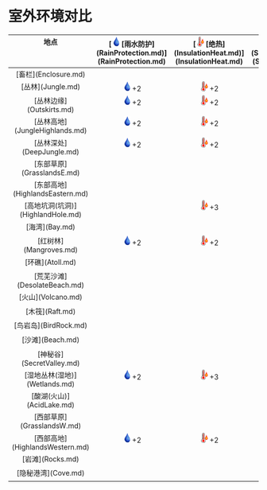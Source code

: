# 室外环境对比  
  
<table class="table table-bordered" data-toggle="table"  ><thead style=""><tr ><th  style="text-align:center;vertical-align:top;"  >地点</th><th  style="text-align:center;vertical-align:top;"  >[<div style="width:20px;display:inline-block;text-align:center"><img decoding="async" src="../wiki/Sprite/Thirst.png" href="a.md" style="max-width:20px;max-height:20px;"></div>[雨水防护](RainProtection.md)](RainProtection.md)</th><th  style="text-align:center;vertical-align:top;"  >[<div style="width:20px;display:inline-block;text-align:center"><img decoding="async" src="../wiki/Sprite/Hot.png" href="a.md" style="max-width:20px;max-height:20px;"></div>[绝热](InsulationHeat.md)](InsulationHeat.md)</th><th  style="text-align:center;vertical-align:top;"  >[<div style="width:20px;display:inline-block;text-align:center"><img decoding="async" src="../wiki/Sprite/SunIcon.png" href="a.md" style="max-width:20px;max-height:20px;"></div>[阳光防护](SunProtection.md)](SunProtection.md)</th><th  style="text-align:center;vertical-align:top;"  >[<div style="width:20px;display:inline-block;text-align:center"><img decoding="async" src="../wiki/Sprite/Bugs17658.png" href="a.md" style="max-width:20px;max-height:20px;"></div>[蚊虫数量](BugPopulation.md)](BugPopulation.md)</th><th  style="text-align:center;vertical-align:top;"  >[<div style="width:20px;display:inline-block;text-align:center"><img decoding="async" src="../wiki/Sprite/HunterProximity.png" href="a.md" style="max-width:20px;max-height:20px;"></div>[猎手接近](HuntersProximity.md)](HuntersProximity.md)</th><th  style="text-align:center;vertical-align:top;"  >[<div style="width:20px;display:inline-block;text-align:center"><img decoding="async" src="../wiki/Sprite/Darkness17519.png" href="a.md" style="max-width:20px;max-height:20px;"></div>[光亮](Light.md)](Light.md)</th><th  style="text-align:center;vertical-align:top;"  >[<div style="width:20px;display:inline-block;text-align:center"><img decoding="async" src="../wiki/Sprite/Hot.png" href="a.md" style="max-width:20px;max-height:20px;"></div>[体感温度](TemperaturePerceived.md)](TemperaturePerceived.md)</th><th  style="text-align:center;vertical-align:top;"  >[<div style="width:20px;display:inline-block;text-align:center"><img decoding="async" src="../wiki/Sprite/Comfort.png" href="a.md" style="max-width:20px;max-height:20px;"></div>[遮蔽](Sheltered.md)](Sheltered.md)</th><th  style="text-align:center;vertical-align:top;"  >[<div style="width:20px;display:inline-block;text-align:center"><img decoding="async" src="../wiki/Sprite/Dizzy.png" href="a.md" style="max-width:20px;max-height:20px;"></div>[内陆恐惧症](LandSickness.md)](LandSickness.md)</th><th  style="text-align:center;vertical-align:top;"  >[<div style="width:20px;display:inline-block;text-align:center"><img decoding="async" src="../wiki/Sprite/AirToxicity.png" href="a.md" style="max-width:20px;max-height:20px;"></div>[空气毒性](AirToxicity.md)](AirToxicity.md)</th><th  style="text-align:center;vertical-align:top;"  data-sortable="true"  >[<div style="width:20px;display:inline-block;text-align:center"><img decoding="async" src="../wiki/Sprite/Thirst.png" href="a.md" style="max-width:20px;max-height:20px;"></div>[淋雨](RainExposure.md)](RainExposure.md)</th></tr></thead><tr ><td  style="text-align:center;vertical-align:top;"  >[畜栏](Enclosure.md)</td><td  style="text-align:center;vertical-align:top;"  ></td><td  style="text-align:center;vertical-align:top;"  ></td><td  style="text-align:center;vertical-align:top;"  ></td><td  style="text-align:center;vertical-align:top;"  ></td><td  style="text-align:center;vertical-align:top;"  ></td><td  style="text-align:center;vertical-align:top;"  ></td><td  style="text-align:center;vertical-align:top;"  ></td><td  style="text-align:center;vertical-align:top;"  ></td><td  style="text-align:center;vertical-align:top;"  ></td><td  style="text-align:center;vertical-align:top;"  ></td><td  style="text-align:center;vertical-align:top;"  ></td></tr><tr ><td  style="text-align:center;vertical-align:top;"  >[丛林](Jungle.md)</td><td  style="text-align:center;vertical-align:top;"  ><div style="width:20px;display:inline-block;text-align:center"><img decoding="async" src="../wiki/Sprite/Thirst.png" href="a.md" style="max-width:20px;max-height:20px;"></div>+2</td><td  style="text-align:center;vertical-align:top;"  ><div style="width:20px;display:inline-block;text-align:center"><img decoding="async" src="../wiki/Sprite/Hot.png" href="a.md" style="max-width:20px;max-height:20px;"></div>+2</td><td  style="text-align:center;vertical-align:top;"  ><div style="width:20px;display:inline-block;text-align:center"><img decoding="async" src="../wiki/Sprite/SunIcon.png" href="a.md" style="max-width:20px;max-height:20px;"></div>+2</td><td  style="text-align:center;vertical-align:top;"  ><div style="width:20px;display:inline-block;text-align:center"><img decoding="async" src="../wiki/Sprite/Bugs17658.png" href="a.md" style="max-width:20px;max-height:20px;"></div>+3</td><td  style="text-align:center;vertical-align:top;"  ><div style="width:20px;display:inline-block;text-align:center"><img decoding="async" src="../wiki/Sprite/HunterProximity.png" href="a.md" style="max-width:20px;max-height:20px;"></div>-0.5</td><td  style="text-align:center;vertical-align:top;"  ></td><td  style="text-align:center;vertical-align:top;"  ></td><td  style="text-align:center;vertical-align:top;"  ></td><td  style="text-align:center;vertical-align:top;"  ></td><td  style="text-align:center;vertical-align:top;"  ></td><td  style="text-align:center;vertical-align:top;"  ></td></tr><tr ><td  style="text-align:center;vertical-align:top;"  >[丛林边缘](Outskirts.md)</td><td  style="text-align:center;vertical-align:top;"  ><div style="width:20px;display:inline-block;text-align:center"><img decoding="async" src="../wiki/Sprite/Thirst.png" href="a.md" style="max-width:20px;max-height:20px;"></div>+2</td><td  style="text-align:center;vertical-align:top;"  ><div style="width:20px;display:inline-block;text-align:center"><img decoding="async" src="../wiki/Sprite/Hot.png" href="a.md" style="max-width:20px;max-height:20px;"></div>+2</td><td  style="text-align:center;vertical-align:top;"  ><div style="width:20px;display:inline-block;text-align:center"><img decoding="async" src="../wiki/Sprite/SunIcon.png" href="a.md" style="max-width:20px;max-height:20px;"></div>+2</td><td  style="text-align:center;vertical-align:top;"  ><div style="width:20px;display:inline-block;text-align:center"><img decoding="async" src="../wiki/Sprite/Bugs17658.png" href="a.md" style="max-width:20px;max-height:20px;"></div>+1</td><td  style="text-align:center;vertical-align:top;"  ></td><td  style="text-align:center;vertical-align:top;"  ></td><td  style="text-align:center;vertical-align:top;"  ></td><td  style="text-align:center;vertical-align:top;"  ></td><td  style="text-align:center;vertical-align:top;"  ></td><td  style="text-align:center;vertical-align:top;"  ></td><td  style="text-align:center;vertical-align:top;"  ></td></tr><tr ><td  style="text-align:center;vertical-align:top;"  >[丛林高地](JungleHighlands.md)</td><td  style="text-align:center;vertical-align:top;"  ><div style="width:20px;display:inline-block;text-align:center"><img decoding="async" src="../wiki/Sprite/Thirst.png" href="a.md" style="max-width:20px;max-height:20px;"></div>+2</td><td  style="text-align:center;vertical-align:top;"  ><div style="width:20px;display:inline-block;text-align:center"><img decoding="async" src="../wiki/Sprite/Hot.png" href="a.md" style="max-width:20px;max-height:20px;"></div>+2</td><td  style="text-align:center;vertical-align:top;"  ><div style="width:20px;display:inline-block;text-align:center"><img decoding="async" src="../wiki/Sprite/SunIcon.png" href="a.md" style="max-width:20px;max-height:20px;"></div>+2</td><td  style="text-align:center;vertical-align:top;"  ><div style="width:20px;display:inline-block;text-align:center"><img decoding="async" src="../wiki/Sprite/Bugs17658.png" href="a.md" style="max-width:20px;max-height:20px;"></div>+3</td><td  style="text-align:center;vertical-align:top;"  ></td><td  style="text-align:center;vertical-align:top;"  ></td><td  style="text-align:center;vertical-align:top;"  ></td><td  style="text-align:center;vertical-align:top;"  ></td><td  style="text-align:center;vertical-align:top;"  ></td><td  style="text-align:center;vertical-align:top;"  ></td><td  style="text-align:center;vertical-align:top;"  ></td></tr><tr ><td  style="text-align:center;vertical-align:top;"  >[丛林深处](DeepJungle.md)</td><td  style="text-align:center;vertical-align:top;"  ><div style="width:20px;display:inline-block;text-align:center"><img decoding="async" src="../wiki/Sprite/Thirst.png" href="a.md" style="max-width:20px;max-height:20px;"></div>+2</td><td  style="text-align:center;vertical-align:top;"  ><div style="width:20px;display:inline-block;text-align:center"><img decoding="async" src="../wiki/Sprite/Hot.png" href="a.md" style="max-width:20px;max-height:20px;"></div>+2</td><td  style="text-align:center;vertical-align:top;"  ><div style="width:20px;display:inline-block;text-align:center"><img decoding="async" src="../wiki/Sprite/SunIcon.png" href="a.md" style="max-width:20px;max-height:20px;"></div>+2</td><td  style="text-align:center;vertical-align:top;"  ><div style="width:20px;display:inline-block;text-align:center"><img decoding="async" src="../wiki/Sprite/Bugs17658.png" href="a.md" style="max-width:20px;max-height:20px;"></div>+3</td><td  style="text-align:center;vertical-align:top;"  ><div style="width:20px;display:inline-block;text-align:center"><img decoding="async" src="../wiki/Sprite/HunterProximity.png" href="a.md" style="max-width:20px;max-height:20px;"></div>-0.5</td><td  style="text-align:center;vertical-align:top;"  ></td><td  style="text-align:center;vertical-align:top;"  ></td><td  style="text-align:center;vertical-align:top;"  ></td><td  style="text-align:center;vertical-align:top;"  ></td><td  style="text-align:center;vertical-align:top;"  ></td><td  style="text-align:center;vertical-align:top;"  ></td></tr><tr ><td  style="text-align:center;vertical-align:top;"  >[东部草原](GrasslandsE.md)</td><td  style="text-align:center;vertical-align:top;"  ></td><td  style="text-align:center;vertical-align:top;"  ></td><td  style="text-align:center;vertical-align:top;"  ></td><td  style="text-align:center;vertical-align:top;"  ><div style="width:20px;display:inline-block;text-align:center"><img decoding="async" src="../wiki/Sprite/Bugs17658.png" href="a.md" style="max-width:20px;max-height:20px;"></div>+1</td><td  style="text-align:center;vertical-align:top;"  ></td><td  style="text-align:center;vertical-align:top;"  ><div style="width:20px;display:inline-block;text-align:center"><img decoding="async" src="../wiki/Sprite/Darkness17519.png" href="a.md" style="max-width:20px;max-height:20px;"></div>+10</td><td  style="text-align:center;vertical-align:top;"  ></td><td  style="text-align:center;vertical-align:top;"  ></td><td  style="text-align:center;vertical-align:top;"  ></td><td  style="text-align:center;vertical-align:top;"  ></td><td  style="text-align:center;vertical-align:top;"  ></td></tr><tr ><td  style="text-align:center;vertical-align:top;"  >[东部高地](HighlandsEastern.md)</td><td  style="text-align:center;vertical-align:top;"  ></td><td  style="text-align:center;vertical-align:top;"  ></td><td  style="text-align:center;vertical-align:top;"  ></td><td  style="text-align:center;vertical-align:top;"  ><div style="width:20px;display:inline-block;text-align:center"><img decoding="async" src="../wiki/Sprite/Bugs17658.png" href="a.md" style="max-width:20px;max-height:20px;"></div>+1</td><td  style="text-align:center;vertical-align:top;"  ></td><td  style="text-align:center;vertical-align:top;"  ></td><td  style="text-align:center;vertical-align:top;"  ></td><td  style="text-align:center;vertical-align:top;"  ></td><td  style="text-align:center;vertical-align:top;"  ></td><td  style="text-align:center;vertical-align:top;"  ></td><td  style="text-align:center;vertical-align:top;"  ></td></tr><tr ><td  style="text-align:center;vertical-align:top;"  >[高地坑洞(坑洞)](HighlandHole.md)</td><td  style="text-align:center;vertical-align:top;"  ></td><td  style="text-align:center;vertical-align:top;"  ><div style="width:20px;display:inline-block;text-align:center"><img decoding="async" src="../wiki/Sprite/Hot.png" href="a.md" style="max-width:20px;max-height:20px;"></div>+3</td><td  style="text-align:center;vertical-align:top;"  ><div style="width:20px;display:inline-block;text-align:center"><img decoding="async" src="../wiki/Sprite/SunIcon.png" href="a.md" style="max-width:20px;max-height:20px;"></div>+3</td><td  style="text-align:center;vertical-align:top;"  ></td><td  style="text-align:center;vertical-align:top;"  ></td><td  style="text-align:center;vertical-align:top;"  ></td><td  style="text-align:center;vertical-align:top;"  ><div style="width:20px;display:inline-block;text-align:center"><img decoding="async" src="../wiki/Sprite/Hot.png" href="a.md" style="max-width:20px;max-height:20px;"></div>-4</td><td  style="text-align:center;vertical-align:top;"  ><div style="width:20px;display:inline-block;text-align:center"><img decoding="async" src="../wiki/Sprite/Comfort.png" href="a.md" style="max-width:20px;max-height:20px;"></div>+1</td><td  style="text-align:center;vertical-align:top;"  ></td><td  style="text-align:center;vertical-align:top;"  ></td><td  style="text-align:center;vertical-align:top;"  ></td></tr><tr ><td  style="text-align:center;vertical-align:top;"  >[海湾](Bay.md)</td><td  style="text-align:center;vertical-align:top;"  ></td><td  style="text-align:center;vertical-align:top;"  ></td><td  style="text-align:center;vertical-align:top;"  ></td><td  style="text-align:center;vertical-align:top;"  ></td><td  style="text-align:center;vertical-align:top;"  ></td><td  style="text-align:center;vertical-align:top;"  ><div style="width:20px;display:inline-block;text-align:center"><img decoding="async" src="../wiki/Sprite/Darkness17519.png" href="a.md" style="max-width:20px;max-height:20px;"></div>+10</td><td  style="text-align:center;vertical-align:top;"  ><div style="width:20px;display:inline-block;text-align:center"><img decoding="async" src="../wiki/Sprite/Hot.png" href="a.md" style="max-width:20px;max-height:20px;"></div>-5</td><td  style="text-align:center;vertical-align:top;"  ></td><td  style="text-align:center;vertical-align:top;"  ><div style="width:20px;display:inline-block;text-align:center"><img decoding="async" src="../wiki/Sprite/Dizzy.png" href="a.md" style="max-width:20px;max-height:20px;"></div>加成-8</td><td  style="text-align:center;vertical-align:top;"  ></td><td  style="text-align:center;vertical-align:top;"  ></td></tr><tr ><td  style="text-align:center;vertical-align:top;"  >[红树林](Mangroves.md)</td><td  style="text-align:center;vertical-align:top;"  ><div style="width:20px;display:inline-block;text-align:center"><img decoding="async" src="../wiki/Sprite/Thirst.png" href="a.md" style="max-width:20px;max-height:20px;"></div>+2</td><td  style="text-align:center;vertical-align:top;"  ><div style="width:20px;display:inline-block;text-align:center"><img decoding="async" src="../wiki/Sprite/Hot.png" href="a.md" style="max-width:20px;max-height:20px;"></div>+2</td><td  style="text-align:center;vertical-align:top;"  ><div style="width:20px;display:inline-block;text-align:center"><img decoding="async" src="../wiki/Sprite/SunIcon.png" href="a.md" style="max-width:20px;max-height:20px;"></div>+2</td><td  style="text-align:center;vertical-align:top;"  ><div style="width:20px;display:inline-block;text-align:center"><img decoding="async" src="../wiki/Sprite/Bugs17658.png" href="a.md" style="max-width:20px;max-height:20px;"></div>+2</td><td  style="text-align:center;vertical-align:top;"  ><div style="width:20px;display:inline-block;text-align:center"><img decoding="async" src="../wiki/Sprite/HunterProximity.png" href="a.md" style="max-width:20px;max-height:20px;"></div>-0.5</td><td  style="text-align:center;vertical-align:top;"  ></td><td  style="text-align:center;vertical-align:top;"  ></td><td  style="text-align:center;vertical-align:top;"  ></td><td  style="text-align:center;vertical-align:top;"  ><div style="width:20px;display:inline-block;text-align:center"><img decoding="async" src="../wiki/Sprite/Dizzy.png" href="a.md" style="max-width:20px;max-height:20px;"></div>加成-8</td><td  style="text-align:center;vertical-align:top;"  ></td><td  style="text-align:center;vertical-align:top;"  ></td></tr><tr ><td  style="text-align:center;vertical-align:top;"  >[环礁](Atoll.md)</td><td  style="text-align:center;vertical-align:top;"  ></td><td  style="text-align:center;vertical-align:top;"  ></td><td  style="text-align:center;vertical-align:top;"  ></td><td  style="text-align:center;vertical-align:top;"  ></td><td  style="text-align:center;vertical-align:top;"  ></td><td  style="text-align:center;vertical-align:top;"  ><div style="width:20px;display:inline-block;text-align:center"><img decoding="async" src="../wiki/Sprite/Darkness17519.png" href="a.md" style="max-width:20px;max-height:20px;"></div>+10</td><td  style="text-align:center;vertical-align:top;"  ><div style="width:20px;display:inline-block;text-align:center"><img decoding="async" src="../wiki/Sprite/Hot.png" href="a.md" style="max-width:20px;max-height:20px;"></div>-5</td><td  style="text-align:center;vertical-align:top;"  ></td><td  style="text-align:center;vertical-align:top;"  ><div style="width:20px;display:inline-block;text-align:center"><img decoding="async" src="../wiki/Sprite/Dizzy.png" href="a.md" style="max-width:20px;max-height:20px;"></div>加成-8</td><td  style="text-align:center;vertical-align:top;"  ></td><td  style="text-align:center;vertical-align:top;"  ></td></tr><tr ><td  style="text-align:center;vertical-align:top;"  >[荒芜沙滩](DesolateBeach.md)</td><td  style="text-align:center;vertical-align:top;"  ></td><td  style="text-align:center;vertical-align:top;"  ></td><td  style="text-align:center;vertical-align:top;"  ></td><td  style="text-align:center;vertical-align:top;"  ></td><td  style="text-align:center;vertical-align:top;"  ></td><td  style="text-align:center;vertical-align:top;"  ></td><td  style="text-align:center;vertical-align:top;"  ><div style="width:20px;display:inline-block;text-align:center"><img decoding="async" src="../wiki/Sprite/Hot.png" href="a.md" style="max-width:20px;max-height:20px;"></div>-5</td><td  style="text-align:center;vertical-align:top;"  ></td><td  style="text-align:center;vertical-align:top;"  ><div style="width:20px;display:inline-block;text-align:center"><img decoding="async" src="../wiki/Sprite/Dizzy.png" href="a.md" style="max-width:20px;max-height:20px;"></div>加成-8</td><td  style="text-align:center;vertical-align:top;"  ></td><td  style="text-align:center;vertical-align:top;"  ></td></tr><tr ><td  style="text-align:center;vertical-align:top;"  >[火山](Volcano.md)</td><td  style="text-align:center;vertical-align:top;"  ></td><td  style="text-align:center;vertical-align:top;"  ></td><td  style="text-align:center;vertical-align:top;"  ></td><td  style="text-align:center;vertical-align:top;"  ></td><td  style="text-align:center;vertical-align:top;"  ></td><td  style="text-align:center;vertical-align:top;"  ></td><td  style="text-align:center;vertical-align:top;"  ><div style="width:20px;display:inline-block;text-align:center"><img decoding="async" src="../wiki/Sprite/Hot.png" href="a.md" style="max-width:20px;max-height:20px;"></div>+10</td><td  style="text-align:center;vertical-align:top;"  ></td><td  style="text-align:center;vertical-align:top;"  ></td><td  style="text-align:center;vertical-align:top;"  ><div style="width:20px;display:inline-block;text-align:center"><img decoding="async" src="../wiki/Sprite/AirToxicity.png" href="a.md" style="max-width:20px;max-height:20px;"></div>+3</td><td  style="text-align:center;vertical-align:top;"  ></td></tr><tr ><td  style="text-align:center;vertical-align:top;"  >[木筏](Raft.md)</td><td  style="text-align:center;vertical-align:top;"  ></td><td  style="text-align:center;vertical-align:top;"  ></td><td  style="text-align:center;vertical-align:top;"  ></td><td  style="text-align:center;vertical-align:top;"  ></td><td  style="text-align:center;vertical-align:top;"  ></td><td  style="text-align:center;vertical-align:top;"  ><div style="width:20px;display:inline-block;text-align:center"><img decoding="async" src="../wiki/Sprite/Darkness17519.png" href="a.md" style="max-width:20px;max-height:20px;"></div>+10</td><td  style="text-align:center;vertical-align:top;"  ></td><td  style="text-align:center;vertical-align:top;"  ></td><td  style="text-align:center;vertical-align:top;"  ><div style="width:20px;display:inline-block;text-align:center"><img decoding="async" src="../wiki/Sprite/Dizzy.png" href="a.md" style="max-width:20px;max-height:20px;"></div>加成-8</td><td  style="text-align:center;vertical-align:top;"  ></td><td  style="text-align:center;vertical-align:top;"  ></td></tr><tr ><td  style="text-align:center;vertical-align:top;"  >[鸟岩岛](BirdRock.md)</td><td  style="text-align:center;vertical-align:top;"  ></td><td  style="text-align:center;vertical-align:top;"  ></td><td  style="text-align:center;vertical-align:top;"  ></td><td  style="text-align:center;vertical-align:top;"  ></td><td  style="text-align:center;vertical-align:top;"  ></td><td  style="text-align:center;vertical-align:top;"  ><div style="width:20px;display:inline-block;text-align:center"><img decoding="async" src="../wiki/Sprite/Darkness17519.png" href="a.md" style="max-width:20px;max-height:20px;"></div>+10</td><td  style="text-align:center;vertical-align:top;"  ><div style="width:20px;display:inline-block;text-align:center"><img decoding="async" src="../wiki/Sprite/Hot.png" href="a.md" style="max-width:20px;max-height:20px;"></div>-5</td><td  style="text-align:center;vertical-align:top;"  ></td><td  style="text-align:center;vertical-align:top;"  ><div style="width:20px;display:inline-block;text-align:center"><img decoding="async" src="../wiki/Sprite/Dizzy.png" href="a.md" style="max-width:20px;max-height:20px;"></div>加成-8</td><td  style="text-align:center;vertical-align:top;"  ></td><td  style="text-align:center;vertical-align:top;"  ></td></tr><tr ><td  style="text-align:center;vertical-align:top;"  >[沙滩](Beach.md)</td><td  style="text-align:center;vertical-align:top;"  ></td><td  style="text-align:center;vertical-align:top;"  ></td><td  style="text-align:center;vertical-align:top;"  ></td><td  style="text-align:center;vertical-align:top;"  ></td><td  style="text-align:center;vertical-align:top;"  ></td><td  style="text-align:center;vertical-align:top;"  ><div style="width:20px;display:inline-block;text-align:center"><img decoding="async" src="../wiki/Sprite/Darkness17519.png" href="a.md" style="max-width:20px;max-height:20px;"></div>+10</td><td  style="text-align:center;vertical-align:top;"  ><div style="width:20px;display:inline-block;text-align:center"><img decoding="async" src="../wiki/Sprite/Hot.png" href="a.md" style="max-width:20px;max-height:20px;"></div>-5</td><td  style="text-align:center;vertical-align:top;"  ></td><td  style="text-align:center;vertical-align:top;"  ><div style="width:20px;display:inline-block;text-align:center"><img decoding="async" src="../wiki/Sprite/Dizzy.png" href="a.md" style="max-width:20px;max-height:20px;"></div>加成-8</td><td  style="text-align:center;vertical-align:top;"  ></td><td  style="text-align:center;vertical-align:top;"  ></td></tr><tr ><td  style="text-align:center;vertical-align:top;"  >[神秘谷](SecretValley.md)</td><td  style="text-align:center;vertical-align:top;"  ></td><td  style="text-align:center;vertical-align:top;"  ></td><td  style="text-align:center;vertical-align:top;"  ></td><td  style="text-align:center;vertical-align:top;"  ><div style="width:20px;display:inline-block;text-align:center"><img decoding="async" src="../wiki/Sprite/Bugs17658.png" href="a.md" style="max-width:20px;max-height:20px;"></div>+1</td><td  style="text-align:center;vertical-align:top;"  ></td><td  style="text-align:center;vertical-align:top;"  ><div style="width:20px;display:inline-block;text-align:center"><img decoding="async" src="../wiki/Sprite/Darkness17519.png" href="a.md" style="max-width:20px;max-height:20px;"></div>+10</td><td  style="text-align:center;vertical-align:top;"  ></td><td  style="text-align:center;vertical-align:top;"  ></td><td  style="text-align:center;vertical-align:top;"  ></td><td  style="text-align:center;vertical-align:top;"  ></td><td  style="text-align:center;vertical-align:top;"  ></td></tr><tr ><td  style="text-align:center;vertical-align:top;"  >[湿地丛林(湿地)](Wetlands.md)</td><td  style="text-align:center;vertical-align:top;"  ><div style="width:20px;display:inline-block;text-align:center"><img decoding="async" src="../wiki/Sprite/Thirst.png" href="a.md" style="max-width:20px;max-height:20px;"></div>+2</td><td  style="text-align:center;vertical-align:top;"  ><div style="width:20px;display:inline-block;text-align:center"><img decoding="async" src="../wiki/Sprite/Hot.png" href="a.md" style="max-width:20px;max-height:20px;"></div>+3</td><td  style="text-align:center;vertical-align:top;"  ><div style="width:20px;display:inline-block;text-align:center"><img decoding="async" src="../wiki/Sprite/SunIcon.png" href="a.md" style="max-width:20px;max-height:20px;"></div>+4</td><td  style="text-align:center;vertical-align:top;"  ><div style="width:20px;display:inline-block;text-align:center"><img decoding="async" src="../wiki/Sprite/Bugs17658.png" href="a.md" style="max-width:20px;max-height:20px;"></div>+4</td><td  style="text-align:center;vertical-align:top;"  ><div style="width:20px;display:inline-block;text-align:center"><img decoding="async" src="../wiki/Sprite/HunterProximity.png" href="a.md" style="max-width:20px;max-height:20px;"></div>-0.5</td><td  style="text-align:center;vertical-align:top;"  ></td><td  style="text-align:center;vertical-align:top;"  ></td><td  style="text-align:center;vertical-align:top;"  ></td><td  style="text-align:center;vertical-align:top;"  ></td><td  style="text-align:center;vertical-align:top;"  ></td><td  style="text-align:center;vertical-align:top;"  ></td></tr><tr ><td  style="text-align:center;vertical-align:top;"  >[酸湖(火山)](AcidLake.md)</td><td  style="text-align:center;vertical-align:top;"  ></td><td  style="text-align:center;vertical-align:top;"  ></td><td  style="text-align:center;vertical-align:top;"  ></td><td  style="text-align:center;vertical-align:top;"  ></td><td  style="text-align:center;vertical-align:top;"  ></td><td  style="text-align:center;vertical-align:top;"  ></td><td  style="text-align:center;vertical-align:top;"  ><div style="width:20px;display:inline-block;text-align:center"><img decoding="async" src="../wiki/Sprite/Hot.png" href="a.md" style="max-width:20px;max-height:20px;"></div>+10</td><td  style="text-align:center;vertical-align:top;"  ></td><td  style="text-align:center;vertical-align:top;"  ></td><td  style="text-align:center;vertical-align:top;"  ><div style="width:20px;display:inline-block;text-align:center"><img decoding="async" src="../wiki/Sprite/AirToxicity.png" href="a.md" style="max-width:20px;max-height:20px;"></div>+6</td><td  style="text-align:center;vertical-align:top;"  ></td></tr><tr ><td  style="text-align:center;vertical-align:top;"  >[西部草原](GrasslandsW.md)</td><td  style="text-align:center;vertical-align:top;"  ></td><td  style="text-align:center;vertical-align:top;"  ></td><td  style="text-align:center;vertical-align:top;"  ></td><td  style="text-align:center;vertical-align:top;"  ><div style="width:20px;display:inline-block;text-align:center"><img decoding="async" src="../wiki/Sprite/Bugs17658.png" href="a.md" style="max-width:20px;max-height:20px;"></div>+1</td><td  style="text-align:center;vertical-align:top;"  ></td><td  style="text-align:center;vertical-align:top;"  ><div style="width:20px;display:inline-block;text-align:center"><img decoding="async" src="../wiki/Sprite/Darkness17519.png" href="a.md" style="max-width:20px;max-height:20px;"></div>+10</td><td  style="text-align:center;vertical-align:top;"  ></td><td  style="text-align:center;vertical-align:top;"  ></td><td  style="text-align:center;vertical-align:top;"  ></td><td  style="text-align:center;vertical-align:top;"  ></td><td  style="text-align:center;vertical-align:top;"  ></td></tr><tr ><td  style="text-align:center;vertical-align:top;"  >[西部高地](HighlandsWestern.md)</td><td  style="text-align:center;vertical-align:top;"  ><div style="width:20px;display:inline-block;text-align:center"><img decoding="async" src="../wiki/Sprite/Thirst.png" href="a.md" style="max-width:20px;max-height:20px;"></div>+2</td><td  style="text-align:center;vertical-align:top;"  ><div style="width:20px;display:inline-block;text-align:center"><img decoding="async" src="../wiki/Sprite/Hot.png" href="a.md" style="max-width:20px;max-height:20px;"></div>+2</td><td  style="text-align:center;vertical-align:top;"  ></td><td  style="text-align:center;vertical-align:top;"  ><div style="width:20px;display:inline-block;text-align:center"><img decoding="async" src="../wiki/Sprite/Bugs17658.png" href="a.md" style="max-width:20px;max-height:20px;"></div>+2</td><td  style="text-align:center;vertical-align:top;"  ></td><td  style="text-align:center;vertical-align:top;"  ></td><td  style="text-align:center;vertical-align:top;"  ></td><td  style="text-align:center;vertical-align:top;"  ></td><td  style="text-align:center;vertical-align:top;"  ></td><td  style="text-align:center;vertical-align:top;"  ></td><td  style="text-align:center;vertical-align:top;"  ></td></tr><tr ><td  style="text-align:center;vertical-align:top;"  >[岩滩](Rocks.md)</td><td  style="text-align:center;vertical-align:top;"  ></td><td  style="text-align:center;vertical-align:top;"  ></td><td  style="text-align:center;vertical-align:top;"  ></td><td  style="text-align:center;vertical-align:top;"  ></td><td  style="text-align:center;vertical-align:top;"  ></td><td  style="text-align:center;vertical-align:top;"  ></td><td  style="text-align:center;vertical-align:top;"  ><div style="width:20px;display:inline-block;text-align:center"><img decoding="async" src="../wiki/Sprite/Hot.png" href="a.md" style="max-width:20px;max-height:20px;"></div>-5</td><td  style="text-align:center;vertical-align:top;"  ></td><td  style="text-align:center;vertical-align:top;"  ><div style="width:20px;display:inline-block;text-align:center"><img decoding="async" src="../wiki/Sprite/Dizzy.png" href="a.md" style="max-width:20px;max-height:20px;"></div>加成-8</td><td  style="text-align:center;vertical-align:top;"  ></td><td  style="text-align:center;vertical-align:top;"  ></td></tr><tr ><td  style="text-align:center;vertical-align:top;"  >[隐秘港湾](Cove.md)</td><td  style="text-align:center;vertical-align:top;"  ></td><td  style="text-align:center;vertical-align:top;"  ></td><td  style="text-align:center;vertical-align:top;"  ></td><td  style="text-align:center;vertical-align:top;"  ></td><td  style="text-align:center;vertical-align:top;"  ></td><td  style="text-align:center;vertical-align:top;"  ><div style="width:20px;display:inline-block;text-align:center"><img decoding="async" src="../wiki/Sprite/Darkness17519.png" href="a.md" style="max-width:20px;max-height:20px;"></div>+10</td><td  style="text-align:center;vertical-align:top;"  ><div style="width:20px;display:inline-block;text-align:center"><img decoding="async" src="../wiki/Sprite/Hot.png" href="a.md" style="max-width:20px;max-height:20px;"></div>-5</td><td  style="text-align:center;vertical-align:top;"  ></td><td  style="text-align:center;vertical-align:top;"  ><div style="width:20px;display:inline-block;text-align:center"><img decoding="async" src="../wiki/Sprite/Dizzy.png" href="a.md" style="max-width:20px;max-height:20px;"></div>加成-8</td><td  style="text-align:center;vertical-align:top;"  ></td><td  style="text-align:center;vertical-align:top;"  ></td></tr></tbody></table>  
  


<script>document.title="室外环境对比 - 卡牌生存百科 Card Survival Wiki";</script>